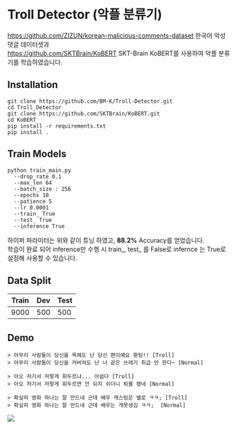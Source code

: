 # Troll Detector (악플 분류기)
https://github.com/ZIZUN/korean-malicious-comments-dataset 한국어 악성댓글 데이터셋과 <br> https://github.com/SKTBrain/KoBERT SKT-Brain KoBERT를 사용하여 악플 분류기를 학습하였습니다.

## Installation
```
git clone https://github.com/BM-K/Troll-Detector.git
cd Troll_Detector
git clone https://github.com/SKTBrain/KoBERT.git
cd KoBERT
pip install -r requirements.txt
pip install .
```

## Train Models
```
python train_main.py
  --drop_rate 0.1
  --max_len 64
  --batch_size : 256
  --epochs 10
  --patience 5
  --lr 0.0001
  --train_ True
  --test_ True
  --inference True
```
하이퍼 파라미터는 위와 같이 튜닝 하였고, **88.2%** Accuracy를 얻었습니다. <br>
학습이 완료 되어 inference만 수행 시 train_, test_ 를 False로 infernce 는 True로 설정해 사용할 수 있습니다.

## Data Split
|Train|Dev|Test|
|------|------|------|
|9000|500|500|

## Demo
```
> 아무리 사람들이 당신을 욕해도 난 당신 편이예요 홧팅!! [Troll]
> 아무리 사람들이 당신을 커버쳐도 난 너 같은 쓰레기 취급 안 한다~ [Normal]

> 아오 저기서 저렇게 휘두르냐... 아쉽다 [Troll]
> 아오 저기서 저렇게 휘두르면 안 되지 쉬더니 퇴물 됐네 [Normal]

> 확실히 영화 하나는 잘 만드네 근데 배우 캐스팅은 별로 ㅋㅋ; [Troll]
> 확실히 영화 하나는 잘 만드네 근데 배우는 개못생김 ㅋㅋ;	[Normal]
```

<img src = 'https://user-images.githubusercontent.com/55969260/99531889-c472b200-29e6-11eb-83e5-f657d91b6224.gif'>
